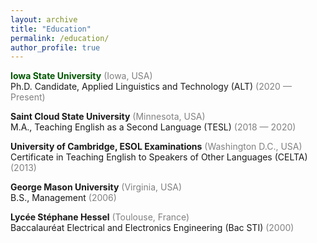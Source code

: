 ```yaml
---
layout: archive
title: "Education"
permalink: /education/
author_profile: true
---
```




<span style="color: #005700">**Iowa State University**</span> <span style="color:grey">(Iowa, USA)</span><br/>
Ph.D. Candidate, Applied Linguistics and Technology (ALT) <span style="color:grey">(2020 — <span style="color: ##00ad00">Present</span>)</span>

**Saint Cloud State University** <span style="color:grey">(Minnesota, USA)</span><br/>
M.A., Teaching English as a Second Language (TESL) <span style="color:grey">(2018 — 2020)</span>

**University of Cambridge, ESOL Examinations** <span style="color:grey">(Washington D.C., USA)</span><br/>
Certificate in Teaching English to Speakers of Other Languages (CELTA) <span style="color:grey">(2013)</span>

**George Mason University** <span style="color:grey">(Virginia, USA)</span><br/>
B.S., Management <span style="color:grey">(2006)</span>

**Lycée Stéphane Hessel** <span style="color:grey">(Toulouse, France)</span><br/>
Baccalauréat Electrical and Electronics Engineering (Bac STI) <span style="color:grey">(2000)</span>
